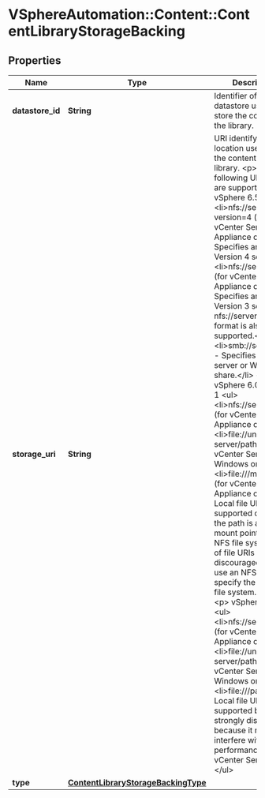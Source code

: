 # VSphereAutomation::Content::ContentLibraryStorageBacking

## Properties
Name | Type | Description | Notes
------------ | ------------- | ------------- | -------------
**datastore_id** | **String** | Identifier of the datastore used to store the content in the library. | [optional] 
**storage_uri** | **String** | URI identifying the location used to store the content in the library. &lt;p&gt; The following URI formats are supported: &lt;p&gt; vSphere 6.5 &lt;ul&gt; &lt;li&gt;nfs://server/path?version&#x3D;4 (for vCenter Server Appliance only) - Specifies an NFS Version 4 server.&lt;/li&gt; &lt;li&gt;nfs://server/path (for vCenter Server Appliance only) - Specifies an NFS Version 3 server. The nfs://server:/path format is also supported.&lt;/li&gt; &lt;li&gt;smb://server/path - Specifies an SMB server or Windows share.&lt;/li&gt; &lt;/ul&gt; &lt;p&gt; vSphere 6.0 Update 1 &lt;ul&gt; &lt;li&gt;nfs://server:/path (for vCenter Server Appliance only)&lt;/li&gt; &lt;li&gt;file://unc-server/path (for vCenter Server for Windows only)&lt;/li&gt; &lt;li&gt;file:///mount/point (for vCenter Server Appliance only) - Local file URIs are supported only when the path is a local mount point for an NFS file system. Use of file URIs is strongly discouraged. Instead, use an NFS URI to specify the remote file system.&lt;/li&gt; &lt;/ul&gt; &lt;p&gt; vSphere 6.0 &lt;ul&gt; &lt;li&gt;nfs://server:/path (for vCenter Server Appliance only)&lt;/li&gt; &lt;li&gt;file://unc-server/path (for vCenter Server for Windows only)&lt;/li&gt; &lt;li&gt;file:///path - Local file URIs are supported but strongly discouraged because it may interfere with the performance of vCenter Server.&lt;/li&gt; &lt;/ul&gt; | [optional] 
**type** | [**ContentLibraryStorageBackingType**](ContentLibraryStorageBackingType.md) |  | [optional] 


